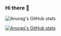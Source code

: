 ### Hi there 👋
![Anurag's GitHub stats](https://github-readme-stats.vercel.app/api?username=MonaemKhan&theme=dark&show_icons=true)

[![Anurag's GitHub stats](https://github-readme-stats.vercel.app/api?username=anuraghazra)](https://github.com/MonaemKhan/github-readme-stats)
<!--
**MonaemKhan/MonaemKhan** is a ✨ _special_ ✨ repository because its `README.md` (this file) appears on your GitHub profile.

Here are some ideas to get you started:

- 🔭 I’m currently working on ...
- 🌱 I’m currently learning ...
- 👯 I’m looking to collaborate on ...
- 🤔 I’m looking for help with ...
- 💬 Ask me about ...
- 📫 How to reach me: ...
- 😄 Pronouns: ...
- ⚡ Fun fact: ...
-->
